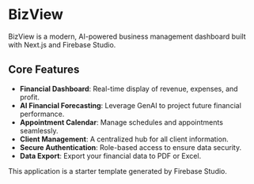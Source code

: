 # BizView

BizView is a modern, AI-powered business management dashboard built with Next.js and Firebase Studio.

## Core Features

- **Financial Dashboard**: Real-time display of revenue, expenses, and profit.
- **AI Financial Forecasting**: Leverage GenAI to project future financial performance.
- **Appointment Calendar**: Manage schedules and appointments seamlessly.
- **Client Management**: A centralized hub for all client information.
- **Secure Authentication**: Role-based access to ensure data security.
- **Data Export**: Export your financial data to PDF or Excel.

This application is a starter template generated by Firebase Studio.
